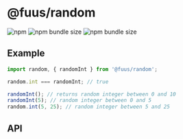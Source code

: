 # @fuus/random

![npm](https://img.shields.io/npm/v/@fuus/random?style=flat-square) ![npm bundle size](https://img.shields.io/bundlephobia/min/@fuus/random?label=minified&style=flat-square) ![npm bundle size](https://img.shields.io/bundlephobia/minzip/@fuus/random?label=zipped&style=flat-square)

## Example

```js
import random, { randomInt } from '@fuus/random';

random.int === randomInt; // true

randomInt(); // returns random integer between 0 and 10
randomInt(5); // random integer between 0 and 5
random.int(5, 25); // random integer between 5 and 25
```

## API
